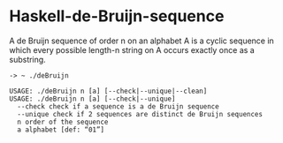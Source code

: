 # Haskell-de-Bruijn-sequence

A de Bruijn sequence of order n on an alphabet A is a cyclic sequence in which every possible length-n string on A occurs exactly once as a substring. 

    -> ~ ./deBruijn

    USAGE: ./deBruijn n [a] [--check|--unique|--clean]
    USAGE: ./deBruijn n [a] [--check|--unique]
      --check check if a sequence is a de Bruijn sequence
      --unique check if 2 sequences are distinct de Bruijn sequences
      n order of the sequence
      a alphabet [def: “01”]
